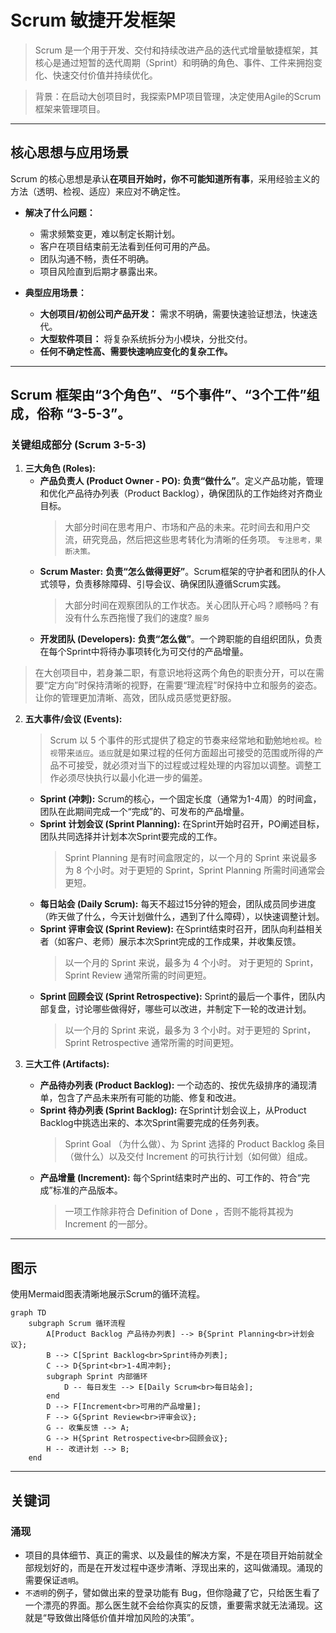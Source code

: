 # Scrum 敏捷开发框架

> Scrum 是一个用于开发、交付和持续改进产品的迭代式增量敏捷框架，其核心是通过短暂的迭代周期（Sprint）和明确的角色、事件、工件来拥抱变化、快速交付价值并持续优化。

> 背景：在启动大创项目时，我探索PMP项目管理，决定使用Agile的Scrum框架来管理项目。
---

## 核心思想与应用场景

Scrum 的核心思想是承认**在项目开始时，你不可能知道所有事**，采用经验主义的方法（透明、检视、适应）来应对不确定性。

* **解决了什么问题：**
    * 需求频繁变更，难以制定长期计划。
    * 客户在项目结束前无法看到任何可用的产品。
    * 团队沟通不畅，责任不明确。
    * 项目风险直到后期才暴露出来。

* **典型应用场景：**
    * **大创项目/初创公司产品开发：** 需求不明确，需要快速验证想法，快速迭代。
    * **大型软件项目：** 将复杂系统拆分为小模块，分批交付。
    * **任何不确定性高、需要快速响应变化的复杂工作。**

---

## Scrum 框架由“3个角色”、“5个事件”、“3个工件”组成，俗称 “3-5-3”。

### 关键组成部分 (Scrum 3-5-3)

1.  **三大角色 (Roles):**
    * **产品负责人 (Product Owner - PO):** **负责“做什么”**。定义产品功能，管理和优化产品待办列表（Product Backlog），确保团队的工作始终对齐商业目标。
      > 大部分时间在思考用户、市场和产品的未来。花时间去和用户交流，研究竞品，然后把这些思考转化为清晰的任务项。 `专注思考，果断决策。`
    * **Scrum Master:** **负责“怎么做得更好”**。Scrum框架的守护者和团队的仆人式领导，负责移除障碍、引导会议、确保团队遵循Scrum实践。
      > 大部分时间在观察团队的工作状态。关心团队开心吗？顺畅吗？有没有什么东西拖慢了我们的速度? `服务`
    * **开发团队 (Developers):** **负责“怎么做”**。一个跨职能的自组织团队，负责在每个Sprint中将待办事项转化为可交付的产品增量。
   
   > 在大创项目中，若身兼二职，有意识地将这两个角色的职责分开，可以在需要“定方向”时保持清晰的视野，在需要“理流程”时保持中立和服务的姿态。让你的管理更加清晰、高效，团队成员感觉更舒服。

2.  **五大事件/会议 (Events):**

    > Scrum 以 5 个事件的形式提供了稳定的节奏来经常地和勤勉地`检视`。`检视`带来`适应`。`适应`就是如果过程的任何方面超出可接受的范围或所得的产品不可接受，就必须对当下的过程或过程处理的内容加以调整。调整工作必须尽快执行以最小化进一步的偏差。

    * **Sprint (冲刺):** Scrum的核心，一个固定长度（通常为1-4周）的时间盒，团队在此期间完成一个“完成”的、可发布的产品增量。
    * **Sprint 计划会议 (Sprint Planning):** 在Sprint开始时召开，PO阐述目标，团队共同选择并计划本次Sprint要完成的工作。
      > Sprint Planning 是有时间盒限定的，以一个月的 Sprint 来说最多为 8 个小时。对于更短的 Sprint，Sprint Planning 所需时间通常会更短。
    * **每日站会 (Daily Scrum):** 每天不超过15分钟的短会，团队成员同步进度（昨天做了什么，今天计划做什么，遇到了什么障碍），以快速调整计划。
    * **Sprint 评审会议 (Sprint Review):** 在Sprint结束时召开，团队向利益相关者（如客户、老师）展示本次Sprint完成的工作成果，并收集反馈。
      > 以一个月的 Sprint 来说，最多为 4 个小时。 对于更短的 Sprint，Sprint Review 通常所需的时间更短。
    * **Sprint 回顾会议 (Sprint Retrospective):** Sprint的最后一个事件，团队内部复盘，讨论哪些做得好，哪些可以改进，并制定下一轮的改进计划。
      > 以一个月的 Sprint 来说，最多为 3 个小时。对于更短的 Sprint， Sprint Retrospective 通常所需的时间更短。

4.  **三大工件 (Artifacts):**
    * **产品待办列表 (Product Backlog):** 一个动态的、按优先级排序的涌现清单，包含了产品未来所有可能的功能、修复和改进。
    * **Sprint 待办列表 (Sprint Backlog):** 在Sprint计划会议上，从Product Backlog中挑选出来的、本次Sprint需要完成的任务列表。
      > Sprint Goal （为什么做）、为 Sprint 选择的 Product Backlog 条目（做什么）以及交付 Increment 的可执行计划（如何做）组成。
    * **产品增量 (Increment):** 每个Sprint结束时产出的、可工作的、符合“完成”标准的产品版本。
      > 一项工作除非符合 Definition of Done ，否则不能将其视为 Increment 的一部分。

---

## 图示

使用Mermaid图表清晰地展示Scrum的循环流程。

```mermaid
graph TD
    subgraph Scrum 循环流程
        A[Product Backlog 产品待办列表] --> B{Sprint Planning<br>计划会议};
        B --> C[Sprint Backlog<br>Sprint待办列表];
        C --> D{Sprint<br>1-4周冲刺};
        subgraph Sprint 内部循环
            D -- 每日发生 --> E[Daily Scrum<br>每日站会];
        end
        D --> F[Increment<br>可用的产品增量];
        F --> G{Sprint Review<br>评审会议};
        G -- 收集反馈 --> A;
        G --> H{Sprint Retrospective<br>回顾会议};
        H -- 改进计划 --> B;
    end
```

---

## 关键词

### 涌现
* 项目的具体细节、真正的需求、以及最佳的解决方案，不是在项目开始前就全部规划好的，而是在开发过程中逐步清晰、浮现出来的，这叫做涌现。涌现的需要保证`透明`。
* `不透明`的例子，譬如做出来的登录功能有 Bug，但你隐藏了它，只给医生看了一个漂亮的界面。那么医生就不会给你真实的反馈，重要需求就无法涌现。这就是“导致做出降低价值并增加风险的决策”。
